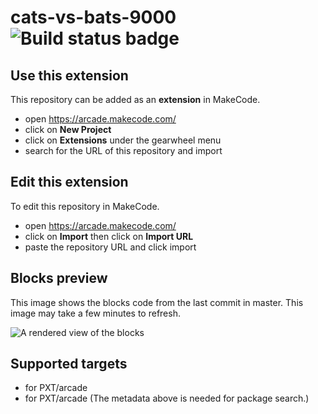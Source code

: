 # cats-vs-bats-9000 ![Build status badge](https://github.com/shadowbaby22/cats-vs-bats-9000/workflows/MakeCode/badge.svg)



## Use this extension

This repository can be added as an **extension** in MakeCode.

* open https://arcade.makecode.com/
* click on **New Project**
* click on **Extensions** under the gearwheel menu
* search for the URL of this repository and import

## Edit this extension

To edit this repository in MakeCode.

* open https://arcade.makecode.com/
* click on **Import** then click on **Import URL**
* paste the repository URL and click import

## Blocks preview

This image shows the blocks code from the last commit in master.
This image may take a few minutes to refresh.

![A rendered view of the blocks](https://github.com/shadowbaby22/cats-vs-bats-9000/raw/master/.makecode/blocks.png)

## Supported targets

* for PXT/arcade
* for PXT/arcade
(The metadata above is needed for package search.)

